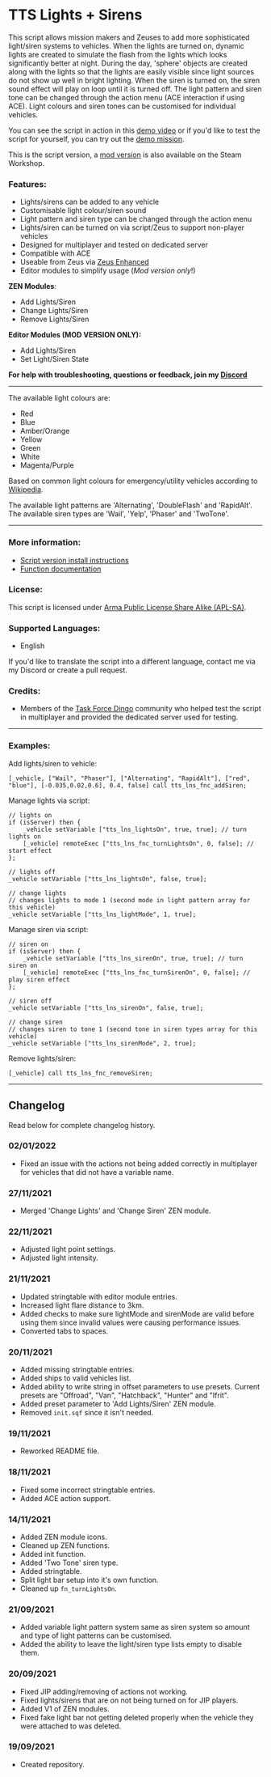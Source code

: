 # TTS Lights + Sirens
This script allows mission makers and Zeuses to add more sophisticated light/siren systems to vehicles. When the lights are turned on, dynamic lights are created to simulate the flash from the lights which looks significantly better at night. During the day, 'sphere' objects are created along with the lights so that the lights are easily visible since light sources do not show up well in bright lighting. When the siren is turned on, the siren sound effect will play on loop until it is turned off. The light pattern and siren tone can be changed through the action menu (ACE interaction if using ACE). Light colours and siren tones can be customised for individual vehicles.

You can see the script in action in this [demo video](https://youtu.be/EXLUBDblfe8) or if you'd like to test the script for yourself, you can try out the [demo mission](https://steamcommunity.com/sharedfiles/filedetails/?id=2661391416).

This is the script version, a [mod version](https://steamcommunity.com/sharedfiles/filedetails/?id=2661398142) is also available on the Steam Workshop.

### Features:
- Lights/sirens can be added to any vehicle
- Customisable light colour/siren sound
- Light pattern and siren type can be changed through the action menu
- Lights/siren can be turned on via script/Zeus to support non-player vehicles
- Designed for multiplayer and tested on dedicated server
- Compatible with ACE
- Useable from Zeus via [Zeus Enhanced](https://steamcommunity.com/sharedfiles/filedetails/?id=1779063631)
- Editor modules to simplify usage (*Mod version only*!)

**ZEN Modules**:
- Add Lights/Siren
- Change Lights/Siren
- Remove Lights/Siren

**Editor Modules (MOD VERSION ONLY):**
- Add Lights/Siren
- Set Light/Siren State

**For help with troubleshooting, questions or feedback, join my [Discord](https://discord.gg/8Y2ENWQMpK)**

___

The available light colours are:
- Red
- Blue
- Amber/Orange
- Yellow
- Green
- White
- Magenta/Purple  

Based on common light colours for emergency/utility vehicles according to [Wikipedia](https://en.wikipedia.org/wiki/Emergency_vehicle_lighting).  

The available light patterns are 'Alternating', 'DoubleFlash' and 'RapidAlt'.  
The available siren types are 'Wail', 'Yelp', 'Phaser' and 'TwoTone'.

___

### **More information:**
- [Script version install instructions](https://github.com/TheTimidShade/TTS-Lights-Sirens/wiki/Script-version-install-instructions)
- [Function documentation](https://github.com/TheTimidShade/TTS-Lights-Sirens/wiki/Function-documentation)

### **License:**
This script is licensed under [Arma Public License Share Alike (APL-SA)](https://www.bohemia.net/community/licenses/arma-public-license-share-alike).

### **Supported Languages:**
- English 

If you'd like to translate the script into a different language, contact me via my Discord or create a pull request.

### **Credits:**
- Members of the [Task Force Dingo](taskforcedingo.com) community who helped test the script in multiplayer and provided the dedicated server used for testing.

___


### **Examples:**  
Add lights/siren to vehicle:
```sqf
[_vehicle, ["Wail", "Phaser"], ["Alternating", "RapidAlt"], ["red", "blue"], [-0.035,0.02,0.6], 0.4, false] call tts_lns_fnc_addSiren;
```
Manage lights via script:
```sqf
// lights on
if (isServer) then {
    _vehicle setVariable ["tts_lns_lightsOn", true, true]; // turn lights on
    [_vehicle] remoteExec ["tts_lns_fnc_turnLightsOn", 0, false]; // start effect
};

// lights off
_vehicle setVariable ["tts_lns_lightsOn", false, true];

// change lights
// changes lights to mode 1 (second mode in light pattern array for this vehicle)
_vehicle setVariable ["tts_lns_lightMode", 1, true];
```
Manage siren via script:
```sqf
// siren on
if (isServer) then {
    _vehicle setVariable ["tts_lns_sirenOn", true, true]; // turn siren on
    [_vehicle] remoteExec ["tts_lns_fnc_turnSirenOn", 0, false]; // play siren effect
};

// siren off
_vehicle setVariable ["tts_lns_sirenOn", false, true];

// change siren
// changes siren to tone 1 (second tone in siren types array for this vehicle)
_vehicle setVariable ["tts_lns_sirenMode", 2, true];
```
Remove lights/siren:
```sqf
[_vehicle] call tts_lns_fnc_removeSiren;
```

___

## Changelog
Read below for complete changelog history.

### 02/01/2022
- Fixed an issue with the actions not being added correctly in multiplayer for vehicles that did not have a variable name.

### 27/11/2021
- Merged 'Change Lights' and 'Change Siren' ZEN module.

### 22/11/2021
- Adjusted light point settings.
- Adjusted light intensity.

### 21/11/2021
- Updated stringtable with editor module entries.
- Increased light flare distance to 3km.
- Added checks to make sure lightMode and sirenMode are valid before using them since invalid values were causing performance issues.
- Converted tabs to spaces.

### 20/11/2021
- Added missing stringtable entries.
- Added ships to valid vehicles list.
- Added ability to write string in offset parameters to use presets. Current presets are "Offroad", "Van", "Hatchback", "Hunter" and "Ifrit".
- Added preset parameter to 'Add Lights/Siren' ZEN module.
- Removed `init.sqf` since it isn't needed.

### 19/11/2021
- Reworked README file.

### 18/11/2021
- Fixed some incorrect stringtable entries.
- Added ACE action support.

### 14/11/2021
- Added ZEN module icons.
- Cleaned up ZEN functions.
- Added init function.
- Added 'Two Tone' siren type.
- Added stringtable.
- Split light bar setup into it's own function.
- Cleaned up `fn_turnLightsOn`.

### 21/09/2021
- Added variable light pattern system same as siren system so amount and type of light patterns can be customised.
- Added the ability to leave the light/siren type lists empty to disable them.

### 20/09/2021
- Fixed JIP adding/removing of actions not working.
- Fixed lights/sirens that are on not being turned on for JIP players.
- Added V1 of ZEN modules.
- Fixed fake light bar not getting deleted properly when the vehicle they were attached to was deleted.

### 19/09/2021
- Created repository.
